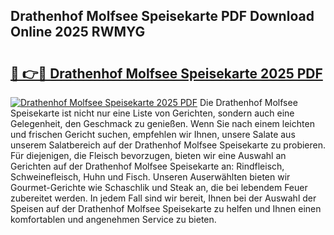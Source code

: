 ## Drathenhof Molfsee Speisekarte PDF Download Online 2025 RWMYG

# <h2><a href="http://gc70qqx.nevu.top/?p=Drathenhof+Molfsee+Speisekarte">🔗 👉🔴 Drathenhof Molfsee Speisekarte 2025 PDF</a></h2>

[![Drathenhof Molfsee Speisekarte 2025 PDF](https://i.imgur.com/dBaPXMq.png)](http://gc70qqx.nevu.top/?p=Drathenhof+Molfsee+Speisekarte)
Die Drathenhof Molfsee Speisekarte ist nicht nur eine Liste von Gerichten, sondern auch eine Gelegenheit, den Geschmack zu genießen. Wenn Sie nach einem leichten und frischen Gericht suchen, empfehlen wir Ihnen, unsere Salate aus unserem Salatbereich auf der Drathenhof Molfsee Speisekarte zu probieren. Für diejenigen, die Fleisch bevorzugen, bieten wir eine Auswahl an Gerichten auf der Drathenhof Molfsee Speisekarte an: Rindfleisch, Schweinefleisch, Huhn und Fisch. Unseren Auserwählten bieten wir Gourmet-Gerichte wie Schaschlik und Steak an, die bei lebendem Feuer zubereitet werden. In jedem Fall sind wir bereit, Ihnen bei der Auswahl der Speisen auf der Drathenhof Molfsee Speisekarte zu helfen und Ihnen einen komfortablen und angenehmen Service zu bieten.
